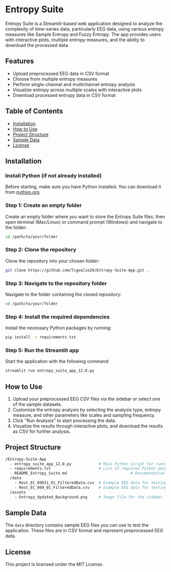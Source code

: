 
# Entropy Suite

Entropy Suite is a Streamlit-based web application designed to analyze the complexity of time-series data, particularly EEG data, using various entropy measures like Sample Entropy and Fuzzy Entropy. The app provides users with interactive plots, multiple entropy measures, and the ability to download the processed data.

## Features
- Upload preprocessed EEG data in CSV format
- Choose from multiple entropy measures
- Perform single-channel and multichannel entropy analysis
- Visualize entropy across multiple scales with interactive plots
- Download processed entropy data in CSV format

## Table of Contents
- [Installation](#installation)
- [How to Use](#how-to-use)
- [Project Structure](#project-structure)
- [Sample Data](#sample-data)
- [License](#license)

## Installation

### Install Python (if not already installed)
Before starting, make sure you have Python installed. You can download it from [python.org](https://www.python.org/).

### Step 1: Create an empty folder
Create an empty folder where you want to store the Entropy Suite files, then open terminal (Mac/Linux) or command prompt (Windows) and navigate to the folder:
```bash
cd /path/to/your/folder
```

### Step 2: Clone the repository
Clone the repository into your chosen folder:
```bash
git clone https://github.com/Tcgoalie29/Entropy-Suite-App.git .
```

### Step 3: Navigate to the repository folder
Navigate to the folder containing the cloned repository:
```bash
cd /path/to/your/folder
```

### Step 4: Install the required dependencies
Install the necessary Python packages by running:
```bash
pip install -r requirements.txt
```

### Step 5: Run the Streamlit app
Start the application with the following command:
```bash
streamlit run entropy_suite_app_12.0.py
```

## How to Use

1. Upload your preprocessed EEG CSV files via the sidebar or select one of the sample datasets.
2. Customize the entropy analysis by selecting the analysis type, entropy measure, and other parameters like scales and sampling frequency.
3. Click "Run Analysis" to start processing the data.
4. Visualize the results through interactive plots, and download the results as CSV for further analysis.

## Project Structure

```bash
/Entropy-Suite-App
  - entropy_suite_app_12.0.py            # Main Python script for running the Streamlit app
  - requirements.txt                     # List of required Python packages
  - README_Entropy_Suite.md                            # Documentation for the project
  /data
    - Rest_EC_00831_01_FilteredData.csv  # Example EEG data for testing
    - Rest_EC_860_01_FilteredData.csv    # Example EEG data for testing
  /assets
    - Entropy_Updated_Background.png     # Image file for the sidebar logo
```

## Sample Data

The `data` directory contains sample EEG files you can use to test the application. These files are in CSV format and represent preprocessed EEG data.

## License

This project is licensed under the MIT License.
